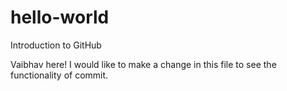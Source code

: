 # hello-world
Introduction to GitHub

Vaibhav here! I would like to make a change in this file to see the functionality of commit.
